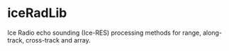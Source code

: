 # iceRadLib
Ice Radio echo sounding (Ice-RES) processing methods for range, along-track, cross-track and array.
